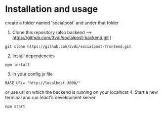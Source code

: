# Installation and usage
create a folder named 'socialpost' and under that folder
1. Clone this repository (also backend --> https://github.com/3vdi/socialpost-backend.git )
```
git clone https://github.com/3vdi/socialpost-frontend.git
```
2. Install dependencies
```
npm install
```
3. in your config.js file
```
BASE_URL= "http://localhost:3000/"
```
or use url on which the backend is running on your localhost
4. Start a new terminal and run react's development server
```
npm start
```
